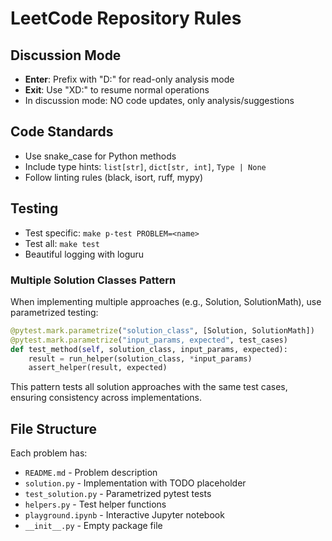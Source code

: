 # LeetCode Repository Rules

## Discussion Mode

- **Enter**: Prefix with "D:" for read-only analysis mode
- **Exit**: Use "XD:" to resume normal operations
- In discussion mode: NO code updates, only analysis/suggestions

## Code Standards

- Use snake_case for Python methods
- Include type hints: `list[str]`, `dict[str, int]`, `Type | None`
- Follow linting rules (black, isort, ruff, mypy)

## Testing

- Test specific: `make p-test PROBLEM=<name>`
- Test all: `make test`
- Beautiful logging with loguru

### Multiple Solution Classes Pattern

When implementing multiple approaches (e.g., Solution, SolutionMath), use parametrized testing:

```python
@pytest.mark.parametrize("solution_class", [Solution, SolutionMath])
@pytest.mark.parametrize("input_params, expected", test_cases)
def test_method(self, solution_class, input_params, expected):
    result = run_helper(solution_class, *input_params)
    assert_helper(result, expected)
```

This pattern tests all solution approaches with the same test cases, ensuring consistency across implementations.

## File Structure

Each problem has:

- `README.md` - Problem description
- `solution.py` - Implementation with TODO placeholder
- `test_solution.py` - Parametrized pytest tests
- `helpers.py` - Test helper functions
- `playground.ipynb` - Interactive Jupyter notebook
- `__init__.py` - Empty package file
